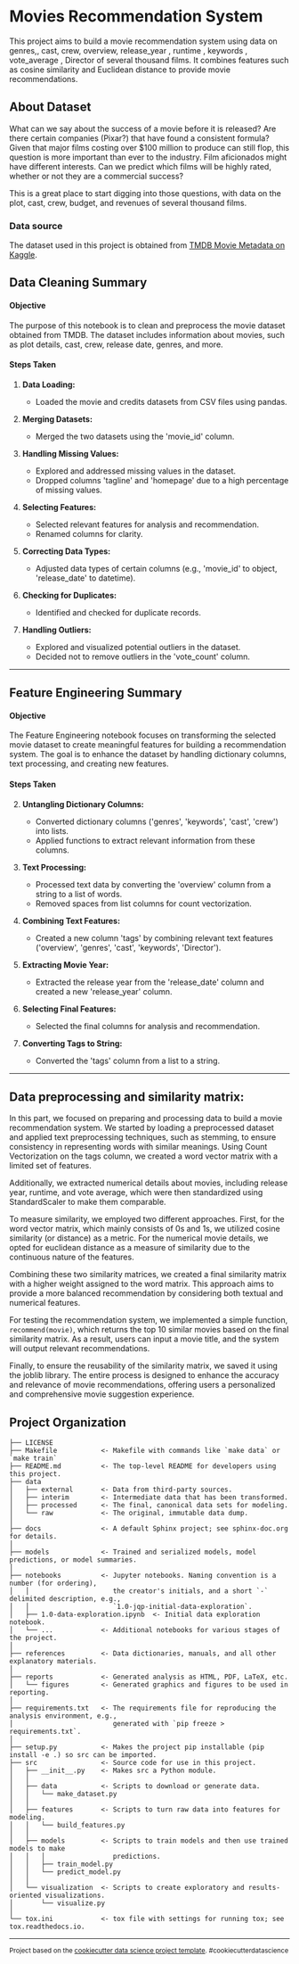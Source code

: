 # Movies Recommendation System

This project aims to build a movie recommendation system using data on genres,, cast, crew, overview, release_year , runtime , keywords , vote_average , Director of several thousand films. It combines features such as cosine similarity and Euclidean distance to provide movie recommendations.

## About Dataset

What can we say about the success of a movie before it is released? Are there certain companies (Pixar?) that have found a consistent formula? Given that major films costing over $100 million to produce can still flop, this question is more important than ever to the industry. Film aficionados might have different interests. Can we predict which films will be highly rated, whether or not they are a commercial success?

This is a great place to start digging into those questions, with data on the plot, cast, crew, budget, and revenues of several thousand films.

### Data source

The dataset used in this project is obtained from [TMDB Movie Metadata on Kaggle](https://www.kaggle.com/datasets/tmdb/tmdb-movie-metadata/data).

## Data Cleaning Summary

#### Objective
The purpose of this notebook is to clean and preprocess the movie dataset obtained from TMDB. The dataset includes information about movies, such as plot details, cast, crew, release date, genres, and more.

#### Steps Taken

1. **Data Loading:**
   - Loaded the movie and credits datasets from CSV files using pandas.

2. **Merging Datasets:**
   - Merged the two datasets using the 'movie_id' column.

3. **Handling Missing Values:**
   - Explored and addressed missing values in the dataset.
   - Dropped columns 'tagline' and 'homepage' due to a high percentage of missing values.

4. **Selecting Features:**
   - Selected relevant features for analysis and recommendation.
   - Renamed columns for clarity.

5. **Correcting Data Types:**
   - Adjusted data types of certain columns (e.g., 'movie_id' to object, 'release_date' to datetime).

6. **Checking for Duplicates:**
   - Identified and checked for duplicate records.

7. **Handling Outliers:**
   - Explored and visualized potential outliers in the dataset.
   - Decided not to remove outliers in the 'vote_count' column.
---
## Feature Engineering Summary

#### Objective
The Feature Engineering notebook focuses on transforming the selected movie dataset to create meaningful features for building a recommendation system. The goal is to enhance the dataset by handling dictionary columns, text processing, and creating new features.

#### Steps Taken


2. **Untangling Dictionary Columns:**
   - Converted dictionary columns ('genres', 'keywords', 'cast', 'crew') into lists.
   - Applied functions to extract relevant information from these columns.

3. **Text Processing:**
   - Processed text data by converting the 'overview' column from a string to a list of words.
   - Removed spaces from list columns for count vectorization.

4. **Combining Text Features:**
   - Created a new column 'tags' by combining relevant text features ('overview', 'genres', 'cast', 'keywords', 'Director').

5. **Extracting Movie Year:**
   - Extracted the release year from the 'release_date' column and created a new 'release_year' column.

6. **Selecting Final Features:**
   - Selected the final columns for analysis and recommendation.

7. **Converting Tags to String:**
   - Converted the 'tags' column from a list to a string.
  
---
## Data preprocessing and similarity matrix:

In this part, we focused on preparing and processing data to build a movie recommendation system. We started by loading a preprocessed dataset and applied text preprocessing techniques, such as stemming, to ensure consistency in representing words with similar meanings. Using Count Vectorization on the tags column, we created a word vector matrix with a limited set of features.

Additionally, we extracted numerical details about movies, including release year, runtime, and vote average, which were then standardized using StandardScaler to make them comparable.

To measure similarity, we employed two different approaches. First, for the word vector matrix, which mainly consists of 0s and 1s, we utilized cosine similarity (or distance) as a metric. For the numerical movie details, we opted for euclidean distance as a measure of similarity due to the continuous nature of the features.

Combining these two similarity matrices, we created a final similarity matrix with a higher weight assigned to the word matrix. This approach aims to provide a more balanced recommendation by considering both textual and numerical features.

For testing the recommendation system, we implemented a simple function, `recommend(movie)`, which returns the top 10 similar movies based on the final similarity matrix. As a result, users can input a movie title, and the system will output relevant recommendations.

Finally, to ensure the reusability of the similarity matrix, we saved it using the joblib library. The entire process is designed to enhance the accuracy and relevance of movie recommendations, offering users a personalized and comprehensive movie suggestion experience.


## Project Organization

    ├── LICENSE
    ├── Makefile           <- Makefile with commands like `make data` or `make train`
    ├── README.md          <- The top-level README for developers using this project.
    ├── data
    │   ├── external       <- Data from third-party sources.
    │   ├── interim        <- Intermediate data that has been transformed.
    │   ├── processed      <- The final, canonical data sets for modeling.
    │   └── raw            <- The original, immutable data dump.
    │
    ├── docs               <- A default Sphinx project; see sphinx-doc.org for details.
    │
    ├── models             <- Trained and serialized models, model predictions, or model summaries.
    │
    ├── notebooks          <- Jupyter notebooks. Naming convention is a number (for ordering),
    │   │                     the creator's initials, and a short `-` delimited description, e.g.,
    │   │                     `1.0-jqp-initial-data-exploration`.
    │   ├── 1.0-data-exploration.ipynb  <- Initial data exploration notebook.
    │   └── ...            <- Additional notebooks for various stages of the project.
    │
    ├── references         <- Data dictionaries, manuals, and all other explanatory materials.
    │
    ├── reports            <- Generated analysis as HTML, PDF, LaTeX, etc.
    │   └── figures        <- Generated graphics and figures to be used in reporting.
    │
    ├── requirements.txt   <- The requirements file for reproducing the analysis environment, e.g.,
    │                         generated with `pip freeze > requirements.txt`.
    │
    ├── setup.py           <- Makes the project pip installable (pip install -e .) so src can be imported.
    ├── src                <- Source code for use in this project.
    │   ├── __init__.py    <- Makes src a Python module.
    │   │
    │   ├── data           <- Scripts to download or generate data.
    │   │   └── make_dataset.py
    │   │
    │   ├── features       <- Scripts to turn raw data into features for modeling.
    │   │   └── build_features.py
    │   │
    │   ├── models         <- Scripts to train models and then use trained models to make
    │   │   │                 predictions.
    │   │   ├── train_model.py
    │   │   └── predict_model.py
    │   │
    │   └── visualization  <- Scripts to create exploratory and results-oriented visualizations.
    │       └── visualize.py
    │
    └── tox.ini            <- tox file with settings for running tox; see tox.readthedocs.io.

--------

<small>Project based on the <a target="_blank" href="https://drivendata.github.io/cookiecutter-data-science/">cookiecutter data science project template</a>. #cookiecutterdatascience</small>




